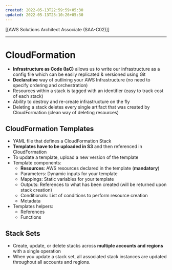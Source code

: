 ```yaml
---
created: 2022-05-13T22:59:59+05:30
updated: 2022-05-13T23:10:26+05:30
---
```

[[AWS Solutions Architect Associate (SAA-C02)]]

---
# CloudFormation
- **Infrastructure as Code (IaC)** allows us to write our infrastructure as a config file which can be easily replicated & versioned using Git
- **Declarative** way of outlining your AWS Infrastructure (no need to specify ordering and orchestration)
- Resources within a stack is tagged with an identifier (easy to track cost of each stack)
- Ability to destroy and re-create infrastructure on the fly
- Deleting a stack deletes every single artifact that was created by CloudFormation (clean way of deleting resources)

## CloudFormation Templates
- YAML file that defines a CloudFormation Stack
- **Templates have to be uploaded in S3** and then referenced in CloudFormation
- To update a template, upload a new version of the template
- Template components:
	- **Resources**: AWS resources declared in the template (**mandatory**)
	- Parameters: Dynamic inputs for your template
	- Mappings: Static variables for your template
	- Outputs: References to what has been created (will be returned upon stack creation)
	- Conditionals: List of conditions to perform resource creation
	- Metadata
-   Templates helpers:
    -   References
    -   Functions

## Stack Sets
-   Create, update, or delete stacks across **multiple accounts and regions** with a single operation
-   When you update a stack set, all associated stack instances are updated throughout all accounts and regions.